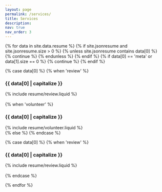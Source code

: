 ```yaml
---
layout: page
permalink: /services/
title: Services
description: 
nav: true
nav_order: 3
---
```

 
<article>
<div class="cv">
{% for data in site.data.resume %}
    {% if site.jsonresume and site.jsonresume.size > 0 %}
        {% unless site.jsonresume contains data[0] %}
            {% continue %}
            {% endunless %}
         {% endif %}
    {% if data[0] == 'meta' or data[1].size == 0 %} {% continue %} {% endif %}
    
{% case data[0] %}
                {% when 'review' %}
                  <a class="anchor" id="{{ data[0] }}"></a>
                  <div class="card mt-3 p-3">
                  <div>
                  <h3 class="card-title font-weight-medium">{{ data[0] | capitalize }}</h3>
                  {% include resume/review.liquid %}
                 </div>
                 </div>    
                {% when 'volunteer' %}
                  <a class="anchor" id="{{ data[0] }}"></a>
                  <div class="card mt-3 p-3">
                  <div>
                  <h3 class="card-title font-weight-medium">{{ data[0] | capitalize }}</h3>
                  {% include resume/volunteer.liquid %}
                 </div>
                 </div>
                {% else %}
{% endcase %}


{% case data[0] %}
                {% when 'review' %}
                  <a class="anchor" id="{{ data[0] }}"></a>
                  <div class="card mt-3 p-3">
                  <div>
                  <h3 class="card-title font-weight-medium">{{ data[0] | capitalize }}</h3>
                  {% include resume/review.liquid %}
                 </div>
                 </div>    
{% endcase %}


{% endfor %}
</div>
</article>
    




